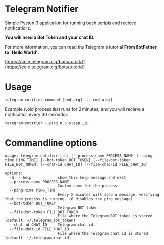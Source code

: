 # Telegram Notifier

Simple Python 3 application for running bash scripts and recieve notifications.

**You will need a Bot Token and your chat ID.**

For more information, you can read the Telegram's tutorial **From BotFather to 'Hello World'**:

[https://core.telegram.org/bots/tutorial](https://core.telegram.org/bots/tutorial)

# Usage

```
telegram-notifier command [cmd-arg1 ... cmd-argN]
```

Example (void process that runs for 2 minutes, and you will recieve a notification every 30 seconds):

```
telegram-notifier --ping 0.5 sleep 120
```

# Commandline options

```
usage: telegram-notifier [-h] [--process-name PROCESS_NAME] [--ping-time PING_TIME] [--bot-token BOT_TOKEN] [--file-bot-token FILE_BOT_TOKEN] [--chat-id CHAT_ID] [--file-chat-id FILE_CHAT_ID]

options:
  -h, --help            show this help message and exit
  --process-name PROCESS_NAME
                        Custom name for the process
  --ping-time PING_TIME
                        Every X minutes will send a message, verifying that the process is running. (0 disables the ping message)
  --bot-token BOT_TOKEN
                        Telegram BOT token
  --file-bot-token FILE_BOT_TOKEN
                        File where the Telegram BOT token is stored (default: ~/.telegram_bot_token)
  --chat-id CHAT_ID     Telegram chat id
  --file-chat-id FILE_CHAT_ID
                        File where the Telegram chat id is stored (default: ~/.telegram_chat_id)
```
